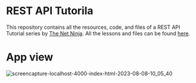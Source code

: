 # REST API Tutorila
This repository contains all the resources, code, and files of a REST API Tutorial series by [The Net Ninja](https://www.youtube.com/@NetNinja). All the lessons and files can be found [here](https://youtube.com/playlist?list=PL4cUxeGkcC9jBcybHMTIia56aV21o2cZ8).

# App view
![screencapture-localhost-4000-index-html-2023-08-08-10_05_40](https://github.com/muhannadsalkini/REST-API-Tutorial/assets/67662481/27278782-2ad6-421a-b29b-8b934666cc63)
